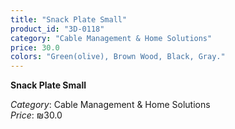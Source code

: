 ```yaml
---
title: "Snack Plate Small"
product_id: "3D-0118"
category: "Cable Management & Home Solutions"
price: 30.0
colors: "Green(olive), Brown Wood, Black, Gray."
---
```


**Snack Plate Small**

*Category*: Cable Management & Home Solutions  
*Price*: ₪30.0

